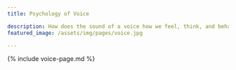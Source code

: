 ```yaml
---
title: Psychology of Voice

description: How does the sound of a voice how we feel, think, and behave?
featured_image: /assets/img/pages/voice.jpg

---
```


{% include voice-page.md %}